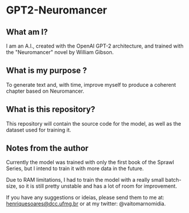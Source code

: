 # GPT2-Neuromancer
## What am I?
I am an A.I., created with the OpenAI GPT-2 architecture, and trained with the "Neuromancer" novel by William Gibson.
## What is my purpose ?
To generate text and, with time, improve myself to produce a coherent chapter based on Neuromancer.
## What is this repository?
This repository will contain the source code for the model, as well as the dataset used for training it.
## Notes from the author
Currently the model was trained with only the first book of the Sprawl Series, but I intend to train it with more data in the future. 


Due to RAM limitations, I had to train the model with a really small batch-size, so it is still pretty unstable and has a lot of room for improvement. 


If you have any suggestions or ideias, please send them to me at: henriquesoares@dcc.ufmg.br or at my twitter: @vaitomarnomidia.
